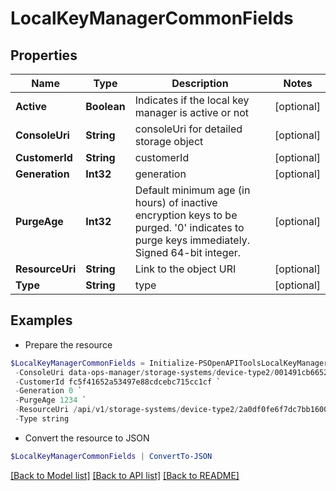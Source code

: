 # LocalKeyManagerCommonFields
## Properties

Name | Type | Description | Notes
------------ | ------------- | ------------- | -------------
**Active** | **Boolean** | Indicates if the local key manager is active or not | [optional] 
**ConsoleUri** | **String** | consoleUri for detailed storage object | [optional] 
**CustomerId** | **String** | customerId | [optional] 
**Generation** | **Int32** | generation | [optional] 
**PurgeAge** | **Int32** | Default minimum age (in hours) of inactive encryption keys to be purged. &#39;0&#39; indicates to purge keys immediately. Signed 64-bit integer. | [optional] 
**ResourceUri** | **String** | Link to the object URI | [optional] 
**Type** | **String** | type | [optional] 

## Examples

- Prepare the resource
```powershell
$LocalKeyManagerCommonFields = Initialize-PSOpenAPIToolsLocalKeyManagerCommonFields  -Active true `
 -ConsoleUri data-ops-manager/storage-systems/device-type2/001491cb6652a03a6b000000000000000000000001/local-key-manager/071491cb6652a03a6b000000000000000000000006 `
 -CustomerId fc5f41652a53497e88cdcebc715cc1cf `
 -Generation 0 `
 -PurgeAge 1234 `
 -ResourceUri /api/v1/storage-systems/device-type2/2a0df0fe6f7dc7bb16000000000000000000004817 `
 -Type string
```

- Convert the resource to JSON
```powershell
$LocalKeyManagerCommonFields | ConvertTo-JSON
```

[[Back to Model list]](../README.md#documentation-for-models) [[Back to API list]](../README.md#documentation-for-api-endpoints) [[Back to README]](../README.md)

